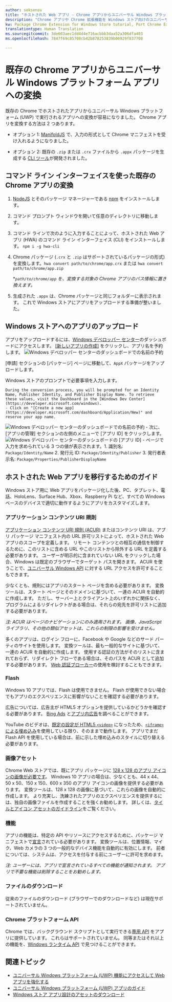 ```yaml
---
author: seksenov
title: "ホストされた Web アプリ - Chrome アプリからユニバーサル Windows プラットフォーム アプリへの変換"
description: "Chrome アプリや Chrome 拡張機能を Windows ストア向けのユニバーサル Windows プラットフォーム (UWP) アプリに変換します。"
kw: Package Chrome Extension for Windows Store tutorial, Port Chrome Extension to Windows 10, How to convert Chrome App to Windows, How to add Chrome Extension to Windows Store, hwa-cli, Hosted Web Apps Command Line Interface CLI Tool, Install Chrome Extension on Windows 10 Device, convert .crx to .AppX
translationtype: Human Translation
ms.sourcegitcommit: 3de603aec1dd4d4e716acbbb3daa52a306dfa403
ms.openlocfilehash: 7847f69c85708cb42b878253839b06929f837708

---
```


# 既存の Chrome アプリからユニバーサル Windows プラットフォーム アプリへの変換

既存の Chrome でホストされたアプリからユニバーサル Windows プラットフォーム (UWP) で実行されるアプリへの変換が容易になりました。 Chrome アプリを変換する方法は 2 つあります。

- オプション 1: [ManifoldJS](http://manifoldjs.com/) で、入力の形式として Chrome マニフェストを受け入れるようになりました。 

- オプション 2: 既存の `.zip` または `.crx` ファイルから `.appx` パッケージを生成する [CLI ツール](https://github.com/MicrosoftEdge/hwa-cli)が開発されました。

## コマンド ライン インターフェイスを使った既存の Chrome アプリの変換

1. [NodeJS](https://nodejs.org/en/) とそのパッケージ マネージャーである [npm](https://www.npmjs.com/) をインストールします。 


2. コマンド プロンプト ウィンドウを開いて任意のディレクトリに移動します。


3. コマンド ラインで次のように入力することによって、ホストされた Web アプリ (HWA) のコマンド ライン インターフェイス (CLI) をインストールします。 `npm i -g hwa-cli`

4. Chrome パッケージ (`.crx` と `.zip` はサポートされているパッケージの形式) を変換します。`hwa convert path/to/chrome/app.crx` または  `hwa convert path/to/chrome/app.zip`

    **`path/to/chrome/app` を、変換する対象の Chrome アプリのパス情報に置き換えます。*
    
5. 生成された `.appx` は、Chrome パッケージと同じフォルダーに表示されます。 これで Windows ストアにアプリをアップロードする準備が整いました。 

## Windows ストアへのアプリのアップロード

アプリをアップロードするには、[Windows デベロッパー センター](https://developer.microsoft.com/windows)のダッシュボードにアクセスします。 [[新しいアプリの作成]](https://developer.microsoft.com/dashboard/Application/New) をクリックし、アプリ名を予約します。
![Windows デベロッパー センターのダッシュボードでの名前の予約](images/hwa-to-uwp/reserve_a_name.png)


[申請] セクションの [パッケージ] ページに移動して、`AppX` パッケージをアップロードします。

Windows ストアのプロンプトで必要事項を入力します。

    During the conversion process, you will be prompted for an Identity Name, Publisher Identity, and Publisher Display Name. To retrieve these values, visit the Dashboard in the [Windows Dev Center](https://developer.microsoft.com/windows).
    - Click on "[Create a new app](https://developer.microsoft.com/dashboard/Application/New)" and reserve your app name.
![Windows デベロッパー センターのダッシュボードでの名前の予約](images/hwa-to-uwp/reserve_a_name.png)
    - 次に、[アプリの管理] セクションの左側のメニューで [アプリ ID] をクリックします。
    ![Windows デベロッパー センターのダッシュボードの [アプリ ID]](images/hwa-to-uwp/app_identity.png)
    - ページで入力を求められている 3 つの値が表示されます。1. 識別名: `Package/Identity/Name`
        2. 発行元 ID: `Package/Identity/Publisher`
        3. 発行者表示名: `Package/Properties/PublisherDisplayName`


## ホストされた Web アプリを移行するためのガイド

Windows ストア用に Web アプリをパッケージ化した後、PC、タブレット、電話、HoloLens、Surface Hub、Xbox、Raspberry Pi など、すべての Windows ベースのデバイスで適切に動作するようにアプリをカスタマイズします。

### アプリケーション コンテンツ URI 規則

[アプリケーション コンテンツ URI 規則 (ACUR)](/hwa-access-features.md#keep-your-app-secure-setting-application-content-uri-rules-acurs) またはコンテンツ URI は、アプリ パッケージ マニフェスト内の URL 許可リストによって、ホストされた Web アプリのスコープを定義します。 リモート コンテンツとの相互の通信を制御するために、このリストに含める URL やこのリストから除外する URL を定義する必要があります。 ユーザーが明示的に含まれていない URL をクリックした場合、Windows は既定のブラウザーでターゲット パスを開きます。 ACUR を使うことで、[ユニバーサル Windows API](https://msdn.microsoft.com/library/windows/apps/br211377.aspx) に対する URL アクセスを許可することもできます。

少なくとも、規則にはアプリのスタート ページを含める必要があります。 変換ツールは、スタート ページとそのドメインに基づいて、一連の ACUR を自動的に作成します。 ただし、サーバー上とクライアント上のいずれかに関係なく、プログラムによるリダイレクトがある場合は、それらの宛先を許可リストに追加する必要があります。

*注: ACUR はページのナビゲーションにのみ適用されます。 画像、JavaScript ライブラリ、その他の類似アセットは、これらの制限の影響を受けません。*

多くのアプリは、ログイン フローに、Facebook や Google などのサード パーティのサイトを使用します。 変換ツールは、最も一般的なサイトに基づいて、一連の ACUR を自動的に作成します。 使用する認証の方法がそのリストに含まれておらず、リダイレクト フローである場合は、そのパスを ACUR として追加する必要があります。 [Web 認証ブローカー](/hwa-access-features.md#web-authentication-broker)の使用を検討することもできます。

### Flash

Windows 10 アプリでは、Flash は使用できません。 Flash が使用できない場合でもアプリのエクスペリエンスに影響がないことを確認する必要があります。

広告については、広告主が HTML5 オプションを提供しているかどうかを確認する必要があります。 [Bing Ads](https://bingads.microsoft.com/) と[アプリ内広告](http://adsinapps.microsoft.com/)を調べることができます。

YouTube のビデオは、[既定の設定が HTML5 `<video>`](http://youtube-eng.blogspot.com/2015/01/youtube-now-defaults-to-html5_27.html) になったため、[`<iframe>` による埋め込み](https://developers.google.com/youtube/iframe_api_reference)を使用している限り、そのままで動作します。 アプリでまだ Flash API を使用している場合は、前に示した埋め込みのスタイルに切り替える必要があります。

### 画像アセット

Chrome Web ストアでは、既にアプリ パッケージに [128 x 128 のアプリ アイコンの画像が必要です](https://developer.chrome.com/webstore/images)。 Windows 10 アプリの場合は、少なくとも、44 x 44、50 x 50、150 x 150、600 x 350 のアプリ アイコンの画像を提供する必要があります。 変換ツールは、128 x 128 の画像に基づいて、これらの画像を自動的に作成します。 より充実し、洗練されたアプリのエクスペリエンスを提供するには、独自の画像ファイルを作成することを強くお勧めします。 詳しくは、[タイルとアイコン アセットのガイドライン](https://msdn.microsoft.com/library/windows/apps/mt412102.aspx)をご覧ください。

### 機能

アプリの機能は、特定の API やリソースにアクセスするために、パッケージ マニフェストで[宣言](https://msdn.microsoft.com/windows/uwp/packaging/app-capability-declarations)されている必要があります。 変換ツールは、位置情報、マイク、Web カメラの 3 つの一般的なデバイス機能を自動的に有効にします。 前者については、システムは、アクセスを付与する前にユーザーに許可を求めます。

*注: ユーザーには、アプリで宣言されているすべての機能が通知されます。 アプリで不要な機能は削除することをお勧めします。*

### ファイルのダウンロード

従来のファイルのダウンロード (ブラウザーでのダウンロードなど) は現在サポートされていません。

### Chrome プラットフォーム API

Chrome では、バックグラウンド スクリプトとして実行できる[専用 API](https://developer.chrome.com/apps/api_index) をアプリに提供しています。 これらはサポートされていません。 同等またはそれ以上の機能を、[Windows ランタイム API](https://msdn.microsoft.com/library/windows/apps/br211377.aspx) で見つけることができます。

## 関連トピック

- [ユニバーサル Windows プラットフォーム (UWP) 機能にアクセスして Web アプリを強化する](/hwa-access-features.md)
- [ユニバーサル Windows プラットフォーム (UWP) アプリのガイド](http://go.microsoft.com/fwlink/p/?LinkID=397871)
- [Windows ストア アプリ設計のアセットのダウンロード](https://msdn.microsoft.com/library/windows/apps/xaml/bg125377.aspx)



<!--HONumber=Aug16_HO3-->


